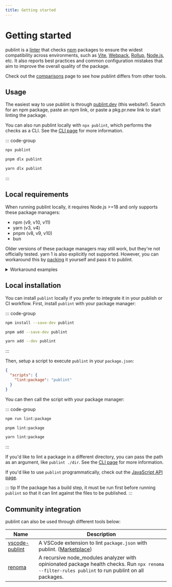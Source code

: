 ```yaml
---
title: Getting started
---
```


# Getting started

publint is a [linter](<https://en.wikipedia.org/wiki/Lint_(software)>) that checks [npm](https://npmjs.com) packages to ensure the widest compatibility across environments, such as [Vite](https://vite.dev), [Webpack](https://webpack.js.org), [Rollup](https://rollupjs.org), [Node.js](https://nodejs.org), etc. It also reports best practices and common configuration mistakes that aim to improve the overall quality of the package.

Check out the [comparisons](./comparisons.md) page to see how publint differs from other tools.

## Usage

The easiest way to use publint is through [publint.dev](https://publint.dev) (this website!). Search for an npm package, paste an npm link, or paste a pkg.pr.new link to start linting the package.

You can also run publint locally with `npx publint`, which performs the checks as a CLI. See the [CLI page](./cli.md) for more information.

::: code-group

```bash [npm]
npx publint
```

```bash [pnpm]
pnpm dlx publint
```

```bash [yarn]
yarn dlx publint
```

:::

## Local requirements

When running publint locally, it requires Node.js >=18 and only supports these package managers:

<!-- The list below should sync with the README in `@publint/pack` -->

- npm (v9, v10, v11)
- yarn (v3, v4)
- pnpm (v8, v9, v10)
- bun

Older versions of these package managers may still work, but they're not officially tested. yarn 1 is also explicitly not supported. However, you can workaround this by [packing](https://docs.npmjs.com/cli/v11/commands/npm-pack) it yourself and pass it to publint.

<details>
<summary>Workaround examples</summary>

```bash
npx publint ./mylib-1.0.0.tgz
```

```js
import fs from 'node:fs/promises'
import { publint } from 'publint'

const tarballBuffer = await fs.readFile('./mylib-1.0.0.tgz')
const result = await publint({ pack: { tarball: tarballBuffer.buffer } })
```

</details>

## Local installation

You can install `publint` locally if you prefer to integrate it in your publish or CI workflow. First, install `publint` with your package manager:

::: code-group

```bash [npm]
npm install --save-dev publint
```

```bash [pnpm]
pnpm add --save-dev publint
```

```bash [yarn]
yarn add --dev publint
```

:::

Then, setup a script to execute `publint` in your `package.json`:

```json title="package.json"
{
  "scripts": {
    "lint:package": "publint"
  }
}
```

You can then call the script with your package manager:

::: code-group

```bash [npm]
npm run lint:package
```

```bash [pnpm]
pnpm lint:package
```

```bash [yarn]
yarn lint:package
```

:::

If you'd like to lint a package in a different directory, you can pass the path as an argument, like `publint ./dir`. See the [CLI page](./cli.md) for more information.

If you'd like to use `publint` programmatically, check out the [JavaScript API page](./javascript-api.md).

::: tip
If the package has a build step, it must be run first before running `publint` so that it can lint against the files to be published.
:::

## Community integration

publint can also be used through different tools below:

| Name                                                           | Description                                                                                                                                         |
| -------------------------------------------------------------- | --------------------------------------------------------------------------------------------------------------------------------------------------- |
| [vscode-publint](https://github.com/kravetsone/vscode-publint) | A VSCode extension to lint `package.json` with publint. ([Marketplace](https://marketplace.visualstudio.com/items?itemName=kravets.vscode-publint)) |
| [renoma](https://github.com/bluwy/renoma)                      | A recursive node_modules analyzer with opinionated package health checks. Run `npx renoma --filter-rules publint` to run publint on all packages.   |
